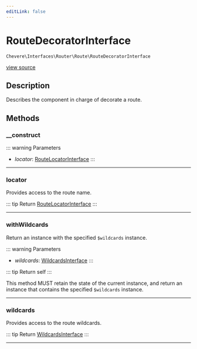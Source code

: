 ```yaml
---
editLink: false
---
```


# RouteDecoratorInterface

`Chevere\Interfaces\Router\Route\RouteDecoratorInterface`

[view source](https://github.com/chevere/chevere/blob/master/src/Chevere/Interfaces/Router/Route/RouteDecoratorInterface.php)

## Description

Describes the component in charge of decorate a route.

## Methods

### __construct

::: warning Parameters
- *locator*: [RouteLocatorInterface](./RouteLocatorInterface.md)
:::

---

### locator

Provides access to the route name.

::: tip Return
[RouteLocatorInterface](./RouteLocatorInterface.md)
:::

---

### withWildcards

Return an instance with the specified `$wildcards` instance.

::: warning Parameters
- *wildcards*: [WildcardsInterface](./WildcardsInterface.md)
:::

::: tip Return
self
:::

This method MUST retain the state of the current instance, and return
an instance that contains the specified `$wildcards` instance.

---

### wildcards

Provides access to the route wildcards.

::: tip Return
[WildcardsInterface](./WildcardsInterface.md)
:::

---
